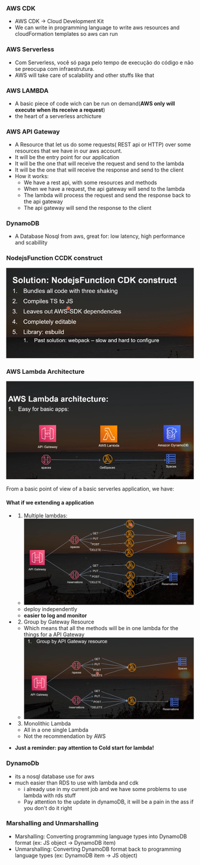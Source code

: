### AWS CDK 
- AWS CDK -> Cloud Development Kit
- We can write in programming language to write aws resources and cloudFormation templates so aws can run 

### AWS Serverless 
- Com Serverless, você só paga pelo tempo de execução do código e não se preocupa com infraestrutura.
- AWS will take care of scalability and other stuffs like that 

### AWS LAMBDA
- A basic piece of code wich can be run on demand(**AWS only will execute when its receive a request**)
- the heart of a serverless archicture

### AWS API Gateway 
- A Resource that let us do some requests( REST api or HTTP) over some resources that we have in our aws account.
- It will be the entry point for our application
- It will be the one that will receive the request and send to the lambda
- It will be the one that will receive the response and send to the client
- How it works:
  - We have a rest api, with some resources and methods
  - When we have a request, the api gateway will send to the lambda
  - The lambda will process the request and send the response back to the api gateway
  - The api gateway will send the response to the client
  

### DynamoDB 
- A Database Nosql from aws, great for: low latency, high performance and scabillity 

###  NodejsFunction CCDK construct 
![alt text](image.png)

### AWS Lambda Architecture 
![alt text](image-1.png)

From a basic point of view of a basic serverles application, we have: 

#### What if we extending a application 

- 1. Multiple lambdas:
  - ![alt text](image-2.png)
  - deploy independently
  - **easier to log and monitor**

- 2. Group by Gateway Resource 
  - Which means that all the methods will be in one lambda for the things for a API Gateway 
  - ![alt text](image-3.png)

- 3. Monolithic Lambda
  - All in a one single Lambda
  - Not the recommendation by AWS

- **Just a reminder: pay attention to Cold start for lambda!**

### DynamoDb 
- its a nosql database use for aws
- much easier than RDS to use with lambda and cdk 
  - i already use in my current job and we have some problems to use lambda with rds stuff
  -  Pay attention to the update in dynamoDB, it will be a pain in the ass if you don't do it right

### Marshalling and Unmarshalling
- Marshalling: Converting programming language types into DynamoDB format (ex: JS object -> DynamoDB item)
- Unmarshalling: Converting DynamoDB format back to programming language types (ex: DynamoDB item -> JS object)

